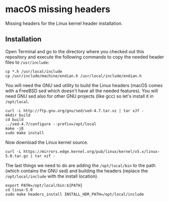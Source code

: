 # macOS missing headers
Missing headers for the Linux kernel header installation.

## Installation

Open Terminal and go to the directory where you checked out this repository and execute the following commands to copy the needed header files to `/usr/include`:

```console
cp *.h /usr/local/include
cp /usr/include/machine/endian.h /usr/local/include/endian.h
```

You will need the GNU sed utility to build the Linux headers (macOS comes with a FreeBSD sed which doesn't have all the needed features). You will need GNU sed also for other GNU projects (like gcc) so let's install it in `/opt/local`.

```console
curl -L http://ftp.gnu.org/gnu/sed/sed-4.7.tar.xz | tar xJf -
mkdir build
cd build
../sed-4.7/configure --prefix=/opt/local
make -j8
sudo make install
```

Now download the Linux kernel source.

```console
curl -L https://mirrors.edge.kernel.org/pub/linux/kernel/v5.x/linux-5.0.tar.gz | tar xzf -
```

The last things we need to do are adding the `/opt/local/bin` to the path (which contains the GNU sed) and building the headers (replace the `/opt/local/include` with the install location).

```console
export PATH=/opt/local/bin:${PATH}
cd linux-5.0
sudo make headers_install INSTALL_HDR_PATH=/opt/local/include
```